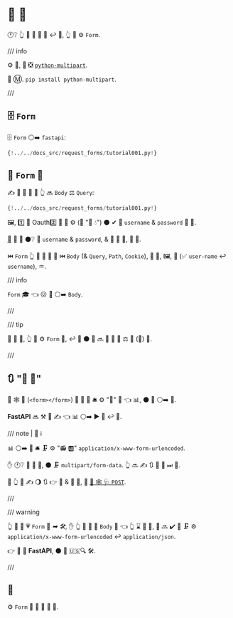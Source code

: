 # 📨 💽

🕐❔ 👆 💪 📨 📨 🏑 ↩️ 🎻, 👆 💪 ⚙️ `Form`.

/// info

⚙️ 📨, 🥇 ❎ <a href="https://github.com/Kludex/python-multipart" class="external-link" target="_blank">`python-multipart`</a>.

🤶 Ⓜ. `pip install python-multipart`.

///

## 🗄 `Form`

🗄 `Form` ⚪️➡️ `fastapi`:

```Python hl_lines="1"
{!../../docs_src/request_forms/tutorial001.py!}
```

## 🔬 `Form` 🔢

✍ 📨 🔢 🎏 🌌 👆 🔜 `Body` ⚖️ `Query`:

```Python hl_lines="7"
{!../../docs_src/request_forms/tutorial001.py!}
```

🖼, 1️⃣ 🌌 Oauth2️⃣ 🔧 💪 ⚙️ (🤙 "🔐 💧") ⚫️ ✔ 📨 `username` &amp; `password` 📨 🏑.

<abbr title="specification">🔌</abbr> 🚚 🏑 ⚫️❔ 📛 `username` &amp; `password`, &amp; 📨 📨 🏑, 🚫 🎻.

⏮️ `Form` 👆 💪 📣 🎏 📳 ⏮️ `Body` (&amp; `Query`, `Path`, `Cookie`), 🔌 🔬, 🖼, 📛 (✅ `user-name` ↩️ `username`), ♒️.

/// info

`Form` 🎓 👈 😖 🔗 ⚪️➡️ `Body`.

///

/// tip

📣 📨 💪, 👆 💪 ⚙️ `Form` 🎯, ↩️ 🍵 ⚫️ 🔢 🔜 🔬 🔢 🔢 ⚖️ 💪 (🎻) 🔢.

///

## 🔃 "📨 🏑"

🌌 🕸 📨 (`<form></form>`) 📨 💽 💽 🛎 ⚙️ "🎁" 🔢 👈 📊, ⚫️ 🎏 ⚪️➡️ 🎻.

**FastAPI** 🔜 ⚒ 💭 ✍ 👈 📊 ⚪️➡️ ▶️️ 🥉 ↩️ 🎻.

/// note | 📡 ℹ

📊 ⚪️➡️ 📨 🛎 🗜 ⚙️ "📻 🆎" `application/x-www-form-urlencoded`.

✋️ 🕐❔ 📨 🔌 📁, ⚫️ 🗜 `multipart/form-data`. 👆 🔜 ✍ 🔃 🚚 📁 ⏭ 📃.

🚥 👆 💚 ✍ 🌖 🔃 👉 🔢 &amp; 📨 🏑, 👳 <a href="https://developer.mozilla.org/en-US/docs/Web/HTTP/Methods/POST" class="external-link" target="_blank"><abbr title="Mozilla Developer Network">🏇</abbr> 🕸 🩺 <code>POST</code></a>.

///

/// warning

👆 💪 📣 💗 `Form` 🔢 *➡ 🛠️*, ✋️ 👆 💪 🚫 📣 `Body` 🏑 👈 👆 ⌛ 📨 🎻, 📨 🔜 ✔️ 💪 🗜 ⚙️ `application/x-www-form-urlencoded` ↩️ `application/json`.

👉 🚫 🚫 **FastAPI**, ⚫️ 🍕 🇺🇸🔍 🛠️.

///

## 🌃

⚙️ `Form` 📣 📨 💽 🔢 🔢.

